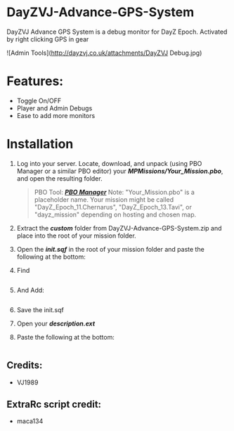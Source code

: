 DayZVJ-Advance-GPS-System
=========================

DayZVJ Advance GPS System is a debug monitor for DayZ Epoch. Activated by right clicking GPS in gear 

![Admin Tools](http://dayzvj.co.uk/attachments/DayZVJ Debug.jpg)

# Features:
* Toggle On/OFF
* Player and Admin Debugs
* Ease to add more monitors

# Installation

1. Log into your server. Locate, download, and unpack (using PBO Manager or a similar PBO editor) your ***MPMissions/Your_Mission.pbo***, and open the resulting folder.
 	> PBO Tool: ***[PBO Manager](http://www.armaholic.com/page.php?id=16369)***
	> Note: "Your_Mission.pbo" is a placeholder name. Your mission might be called "DayZ_Epoch_11.Chernarus", "DayZ_Epoch_13.Tavi", or "dayz_mission" depending on hosting and chosen map.

1. Extract the ***custom*** folder from DayZVJ-Advance-GPS-System.zip and place into the root of your mission folder.
1. Open the ***init.sqf*** in the root of your mission folder and paste the following at the bottom:

1. Find
	~~~~java

	~~~~

1. And Add:

	~~~~java
	
	~~~~

1. Save the init.sqf
1. Open your ***description.ext***
1. Paste the following at the bottom:

    ~~~~java
    ~~~~
	

## Credits:
* VJ1989

## ExtraRc script credit:
* maca134

